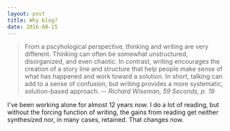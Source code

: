 ```yaml
---
layout: post
title: Why blog?
date: 2016-08-15
---
```


> From a pscyhological perspective, thinking and writing are very different.  Thinking can often be somewhat unstructured,
> disorganized, and even chaotic.  In contrast, writing encourages the creation of a story line and structure that help
> people make sense of what has happened and work toward a solution.  In short, talking can add to a sense of confusion,
> but writing provides a more systematic, solution-based approach.
> --<cite> Richard Wiseman, 59 Seconds, p. 19</cite>

I've been working alone for almost 12 years now.  I do a lot of reading, but without the forcing function of writing, the
gains from reading get neither synthesized nor, in many cases, retained.  That changes now.
